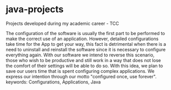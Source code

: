 # java-projects
Projects developed during my academic career - TCC

The configuration of the software is usually the first part to be performed to make the correct use of an application. However, detailed configurations take time for the App to get your way, this fact is detrimental when there is a need to uninstall and reinstall the software since it is necessary to configure everything again. With our software we intend to reverse this scenario, those who wish to be productive and still work in a way that does not lose the comfort of their settings will be able to do so. With this idea, we plan to save our users time that is spent configuring complex applications. We express our intention through our motto "configured once, use forever". keywords: Configurations, Applications, Java

